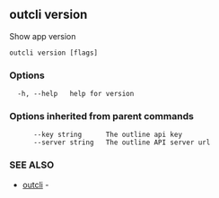 ## outcli version

Show app version

```
outcli version [flags]
```

### Options

```
  -h, --help   help for version
```

### Options inherited from parent commands

```
      --key string      The outline api key
      --server string   The outline API server url
```

### SEE ALSO

* [outcli](outcli.md)	 - 

